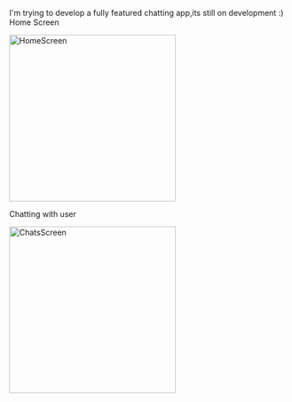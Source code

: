 I'm trying to develop a fully featured chatting app,its still on development :)
Home Screen

<img src="https://github.com/user-attachments/assets/ce20d15b-4566-4d15-82ce-6306ea33ba02" alt="HomeScreen" width="300" />







Chatting with user

<img src="https://github.com/user-attachments/assets/64e54e0e-b17b-42fe-8a2d-45e6e7d79e2b" alt="ChatsScreen" width="300" />




